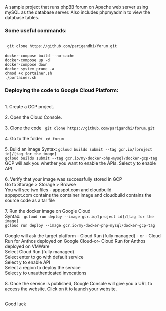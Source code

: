 A sample project that runs phpBB forum on Apache web server using mySQL as the database server. Also includes phpmyadmin to view the database tables.  <br/>

<h3>Some useful commands:</h3><br/>
  <code> git clone https://github.com/parigandhi/forum.git  </code><br/><br/>
  <code>docker-compose build --no-cache </code> <br/>
  <code>docker-compose up -d  </code><br/>
  <code>docker-compose down  </code><br/>
  <code>docker system prune -a </code><br/>
  <code>chmod +x portainer.sh</code><br/>
  <code>./portainer.sh </code><br/>

<h3>Deploying the code to Google Cloud Platform:</h3><br/>
 1. Create a GCP project.<br/><br/>
 2. Open the Cloud Console.<br/><br/>
 3. Clone the code
 <code> git clone https://github.com/parigandhi/forum.git  </code><br/><br/>
 4. Go to the folder
  <code> cd forum</code><br/><br/>
 5. Build an image
  Syntax: <code>gcloud builds submit --tag gcr.io/[project id]/[tag for the image]</code><br/>
	<code>gcloud builds submit --tag gcr.io/my-docker-php-mysql/docker-gcp-tag</code><br/>  
  GCP will ask you whether you want to enable the APIs. Select y to enable API<br/><br/>
 6. Verify that your image was successfully stored in GCP <br/>
 Go to Storage > Storage > Browse <br/>
 You will see two files - appspot.com and cloudbuild <br/>
 appspot.com contains the container image and cloudbuild contains the source code as a tar file <br/><br/>
 7. Run the docker image on Google Cloud <br/>
 Syntax: <code> gcloud run deploy --image gcr.io/[project id]/[tag for the image]</code><br/>
<code>gcloud run deploy --image gcr.io/my-docker-php-mysql/docker-gcp-tag</code><br/><br/>
Google will  ask the target platform - Cloud Run (fully managed) - or - Cloud Run for Anthos deployed on Google Cloud-or- Cloud Run for Anthos deployed on VMWare<br/>
Select Cloud Run (fully managed) <br/>
Select enter to go with default service<br/>
Select y to enable API<br/>
Select a region to deploy the service<br/>
Select y to unauthenticated invocations<br/><br/>
8. Once the service is published, Google Console will give you a URL to access the website. Click on it to launch your website.<br/><br/>

Good luck
